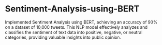 # Sentiment-Analysis-using-BERT
Implemented Sentiment Analysis using BERT, achieving an accuracy of 90% on a dataset of 10,000 tweets. This NLP model effectively analyzes and classifies the sentiment of text data into positive, negative, or neutral categories, providing valuable insights into public opinion.

